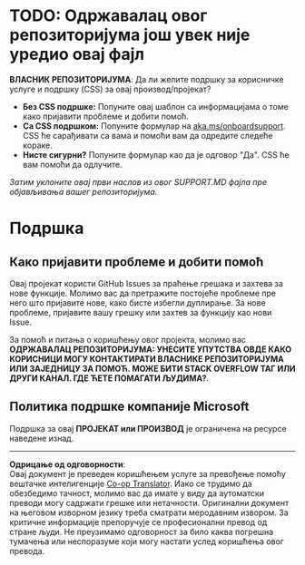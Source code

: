 <!--
CO_OP_TRANSLATOR_METADATA:
{
  "original_hash": "b7244261ee19497082edf33bcce64717",
  "translation_date": "2025-09-10T05:43:46+00:00",
  "source_file": "SUPPORT.md",
  "language_code": "sr"
}
-->
# TODO: Одржавалац овог репозиторијума још увек није уредио овај фајл

**ВЛАСНИК РЕПОЗИТОРИЈУМА**: Да ли желите подршку за корисничке услуге и подршку (CSS) за овај производ/пројекат?

- **Без CSS подршке:** Попуните овај шаблон са информацијама о томе како пријавити проблеме и добити помоћ.
- **Са CSS подршком:** Попуните формулар на [aka.ms/onboardsupport](https://aka.ms/onboardsupport). CSS ће сарађивати са вама и помоћи вам да одредите следеће кораке.
- **Нисте сигурни?** Попуните формулар као да је одговор "Да". CSS ће вам помоћи да одлучите.

*Затим уклоните овај први наслов из овог SUPPORT.MD фајла пре објављивања вашег репозиторијума.*

# Подршка

## Како пријавити проблеме и добити помоћ  

Овај пројекат користи GitHub Issues за праћење грешака и захтева за нове функције. Молимо вас да претражите постојеће 
проблеме пре него што пријавите нове, како бисте избегли дуплирање. За нове проблеме, пријавите вашу грешку или 
захтев за функцију као нови Issue.

За помоћ и питања о коришћењу овог пројекта, молимо вас **ОДРЖАВАЛАЦ РЕПОЗИТОРИЈУМА: УНЕСИТЕ УПУТСТВА ОВДЕ 
КАКО КОРИСНИЦИ МОГУ КОНТАКТИРАТИ ВЛАСНИКЕ РЕПОЗИТОРИЈУМА ИЛИ ЗАЈЕДНИЦУ ЗА ПОМОЋ. МОЖЕ БИТИ STACK OVERFLOW ТАГ ИЛИ ДРУГИ
КАНАЛ. ГДЕ ЋЕТЕ ПОМАГАТИ ЉУДИМА?**.

## Политика подршке компаније Microsoft  

Подршка за овај **ПРОЈЕКАТ или ПРОИЗВОД** је ограничена на ресурсе наведене изнад.

---

**Одрицање од одговорности**:  
Овај документ је преведен коришћењем услуге за превођење помоћу вештачке интелигенције [Co-op Translator](https://github.com/Azure/co-op-translator). Иако се трудимо да обезбедимо тачност, молимо вас да имате у виду да аутоматски преводи могу садржати грешке или нетачности. Оригинални документ на његовом изворном језику треба сматрати меродавним извором. За критичне информације препоручује се професионални превод од стране људи. Не преузимамо одговорност за било каква погрешна тумачења или неспоразуме који могу настати услед коришћења овог превода.